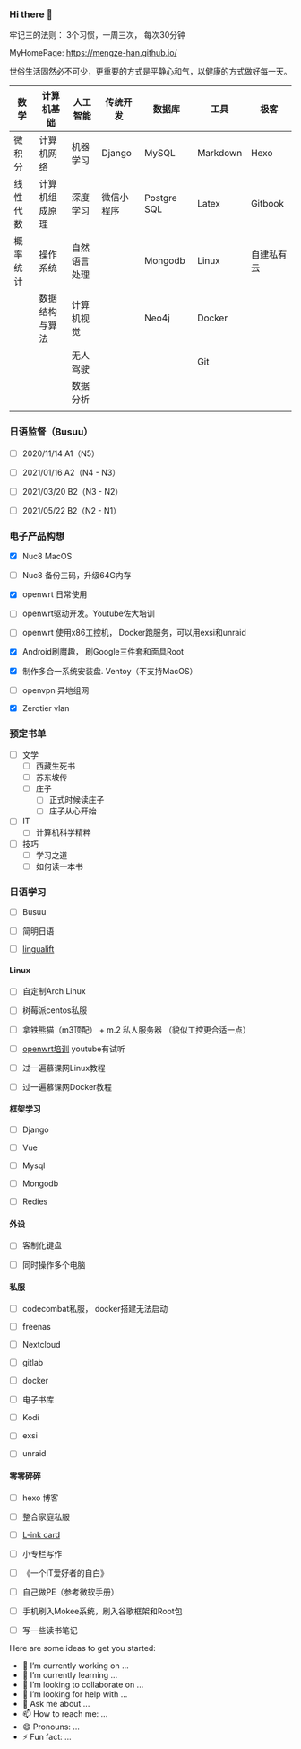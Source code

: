 ### Hi there 👋

牢记三的法则： 3个习惯，一周三次， 每次30分钟


MyHomePage: https://mengze-han.github.io/


世俗生活固然必不可少，更重要的方式是平静心和气，以健康的方式做好每一天。


| 数学     | 计算机基础     | 人工智能     | 传统开发   | 数据库      | 工具     | 极客       |
| -------- | -------------- | ------------ | ---------- | ----------- | -------- | ---------- |
| 微积分   | 计算机网络     | 机器学习     | Django     | MySQL       | Markdown | Hexo       |
| 线性代数 | 计算机组成原理 | 深度学习     | 微信小程序 | Postgre SQL | Latex    | Gitbook    |
| 概率统计 | 操作系统       | 自然语言处理 |            | Mongodb     | Linux    | 自建私有云 |
|          | 数据结构与算法 | 计算机视觉   |            | Neo4j       | Docker   |            |
|          |                | 无人驾驶     |            |             | Git      |            |
|          |                | 数据分析     |            |             |          |            |
|          |                |              |            |             |          |            |



### 日语监督（Busuu）

- [ ]   2020/11/14  A1（N5）
- [ ]   2021/01/16  A2（N4 - N3）
- [ ]   2021/03/20  B2（N3 - N2）
- [ ]   2021/05/22  B2（N2 - N1）



### 电子产品构想

- [x] Nuc8 MacOS 

- [ ] Nuc8 备份三码，升级64G内存

- [x] openwrt 日常使用

- [ ] openwrt驱动开发。Youtube佐大培训

- [ ] openwrt 使用x86工控机， Docker跑服务，可以用exsi和unraid

- [x] Android刷魔趣， 刷Google三件套和面具Root

- [x] 制作多合一系统安装盘. Ventoy（不支持MacOS） 

- [ ] openvpn 异地组网

- [x] Zerotier vlan

  

### 预定书单

- [ ] 文学
  - [ ] 西藏生死书
  - [ ] 苏东坡传
  - [ ] 庄子
    - [ ] 正式时候读庄子
    - [ ] 庄子从心开始
- [ ] IT
  - [ ] 计算机科学精粹
- [ ] 技巧
  - [ ] 学习之道
  - [ ] 如何读一本书

### 日语学习

- [ ] Busuu

- [ ] 简明日语
- [ ] [lingualift](https://app.lingualift.com/)



#### Linux

- [ ] 自定制Arch Linux
- [ ] 树莓派centos私服
- [ ] 拿铁熊猫（m3顶配） + m.2 私人服务器 （貌似工控更合适一点）
- [ ] [openwrt培训](http://forgotfun.org/openwrt-training.html) youtube有试听
- [ ] 过一遍慕课网Linux教程
- [ ] 过一遍慕课网Docker教程





#### 框架学习

- [ ] Django
- [ ] Vue
- [ ] Mysql
- [ ] Mongodb
- [ ] Redies



#### 外设

- [ ] 客制化键盘
- [ ] 同时操作多个电脑



#### 私服

- [ ] codecombat私服， docker搭建无法启动
- [ ] freenas
- [ ] Nextcloud
- [ ] gitlab
- [ ] docker
- [ ] 电子书库
- [ ] Kodi
- [ ] exsi
- [ ] unraid



#### 零零碎碎

- [ ] hexo 博客
- [ ] 整合家庭私服
- [ ] [L-ink card](https://github.com/peng-zhihui/L-ink_Card)
- [ ] 小专栏写作
- [ ] 《一个IT爱好者的自白》
- [ ] 自己做PE（参考微软手册）
- [ ] 手机刷入Mokee系统，刷入谷歌框架和Root包
- [ ] 写一些读书笔记



Here are some ideas to get you started:

- 🔭 I’m currently working on ...
- 🌱 I’m currently learning ...
- 👯 I’m looking to collaborate on ...
- 🤔 I’m looking for help with ...
- 💬 Ask me about ...
- 📫 How to reach me: ...
- 😄 Pronouns: ...
- ⚡ Fun fact: ...



